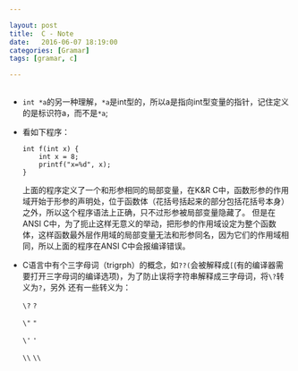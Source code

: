 ```yaml
---

layout: post
title:  C - Note
date:   2016-06-07 18:19:00
categories: [Gramar]
tags: [gramar, c]

---
```


##
- `int *a`的另一种理解，`*a`是int型的，所以a是指向int型变量的指针，记住定义的是标识符a，而不是`*a`;

- 看如下程序：

    ```
    int f(int x) {
        int x = 8;
        printf("x=%d", x);
    }
    ```

    上面的程序定义了一个和形参相同的局部变量，在K&R C中，函数形参的作用域开始于形参的声明处，位于函数体（花括号括起来的部分包括花括号本身）之外，所以这个程序语法上正确，只不过形参被局部变量隐藏了。
    但是在ANSI C中，为了扼止这样无意义的举动，把形参的作用域设定为整个函数体，这样函数最外层作用域的局部变量无法和形参同名，因为它们的作用域相同，所以上面的程序在ANSI C中会报编译错误。
- C语言中有个三字母词（trigrph）的概念，如`??(`会被解释成`[`(有的编译器需要打开三字母词的编译选项)，为了防止误将字符串解释成三字母词，将`\?`转义为`?`，另外
还有一些转义为：

    `\?` `?`

    `\"` `"`

    `\'` `'`

    `\\` `\\`

